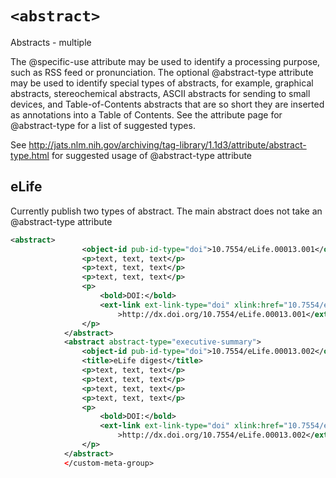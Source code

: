 # `<abstract>`

Abstracts - multiple

The @specific-use attribute may be used to identify a processing purpose, such as RSS feed or pronunciation.
The optional @abstract-type attribute may be used to identify special types of abstracts, for example, graphical abstracts, stereochemical abstracts, ASCII abstracts for sending to small devices, and Table-of-Contents abstracts that are so short they are inserted as annotations into a Table of Contents. See the attribute page for @abstract-type for a list of suggested types.

See http://jats.nlm.nih.gov/archiving/tag-library/1.1d3/attribute/abstract-type.html for suggested usage of @abstract-type attribute

## eLife

Currently publish two types of abstract. The main abstract does not take an @abstract-type attribute

```xml
<abstract>
                <object-id pub-id-type="doi">10.7554/eLife.00013.001</object-id>
                <p>text, text, text</p>
                <p>text, text, text</p>
                <p>text, text, text</p>
                <p>
                    <bold>DOI:</bold>
                    <ext-link ext-link-type="doi" xlink:href="10.7554/eLife.00013.001"
                        >http://dx.doi.org/10.7554/eLife.00013.001</ext-link>
                </p>
            </abstract>
            <abstract abstract-type="executive-summary">
                <object-id pub-id-type="doi">10.7554/eLife.00013.002</object-id>
                <title>eLife digest</title>
                <p>text, text, text</p>
                <p>text, text, text</p>
                <p>text, text, text</p>
                <p>text, text, text</p>
                <p>
                    <bold>DOI:</bold>
                    <ext-link ext-link-type="doi" xlink:href="10.7554/eLife.00013.002"
                        >http://dx.doi.org/10.7554/eLife.00013.002</ext-link>
                </p>
            </abstract>
            </custom-meta-group>
```


